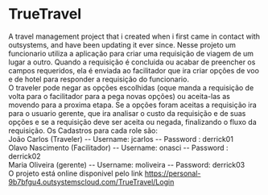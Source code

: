 # TrueTravel
A travel management project that i created when i first came in contact with outsystems, and have been updating it ever since. 
Nesse projeto um funcionario utiliza a aplicação para criar uma requisição de viagem de um lugar a outro.
Quando a requisição é concluida ou acabar de preencher os campos requeridos, ela é enviada ao facilitador que ira criar opções de voo e de hotel para responder a requisição do funcionario.  
O traveler pode negar as opções escolhidas (oque manda a requisição de volta para o facilitador para a pega novas opções) ou aceita-las as movendo para a proxima etapa.
Se a opções foram aceitas a requisição ira para o usuario gerente, que ira analisar o custo da requisição e de suas opções e se a requisição deve ser aceita ou negada, finalizando o fluxo da requisição.
Os Cadastros para cada role são:  
João Carlos (Traveler) -- Username: jcarlos -- Password : derrick01  
Olavo Nascimento (Facilitador) -- Username: onasci -- Password : derrick02  
Maria Oliveira (gerente) -- Username: moliveira -- Password: derrick03  
O projeto está online disponivel pelo link https://personal-9b7bfgu4.outsystemscloud.com/TrueTravel/Login
